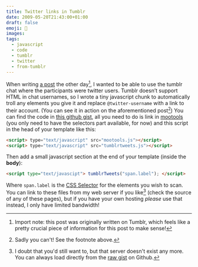 ```yaml
---
title: Twitter links in Tumblr
date: 2009-05-20T21:43:00+01:00
draft: false
emoji: 🐤
images:
tags:
  - javascript
  - code
  - tumblr
  - twitter
  - from-tumblr
---
```


When writing [a post](../how-developers-brains-work) the other day[^1], I wanted to be able to use the tumblr chat where the participants were twitter users. Tumblr doesn’t support HTML in chat usernames, so I wrote a tiny javascript chunk to automatically troll any elements you give it and replace `@twitter-username` with a link to their account. (You can see it in action on the aforementioned post[^2]) You can find the code in [this github gist](https://gist.github.com/jphastings/115054), all you need to do is link in [mootools](https://mootools.net) (you only need to have the selectors part available, for now) and this script in the head of your template like this:

```html
<script> type="text/javascript" src="mootools.js"></script>
<script> type="text/javascript" src="tumblrtweets.js"></script>
```

Then add a small javascript section at the end of your template (inside the **body**):

```html
<script type="text/javascipt"> tumblrTweets("span.label"); </script>
```

Where `span.label` is the [CSS Selector](https://css.maxdesign.com.au/selectutorial/) for the elements you wish to scan. You can link to these files from my web server if you like[^3] (check the source of any of these pages), but if you have your own hosting _please_ use that instead, I only have limited bandwidth!

[^1]: Import note: this post was originally written on Tumblr, which feels like a pretty crucial piece of information for this post to make sense!
[^2]: Sadly you can't! See the footnote above.
[^3]: I doubt that you'd still want to, but that server doesn't exist any more. You can always load directly from the [raw gist](https://gist.githubusercontent.com/jphastings/115054/raw/3a20eb86caf64ae5101d0447bed4ed04f2da0e57/tumblrtweet.js) on Github.
